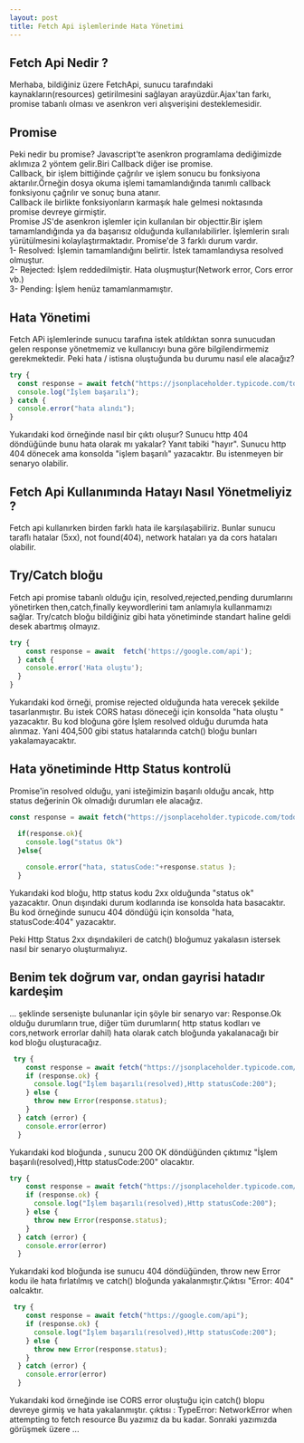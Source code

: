 ```yaml
---
layout: post
title: Fetch Api işlemlerinde Hata Yönetimi  
---
```

## Fetch Api Nedir ? 
Merhaba, bildiğiniz üzere FetchApi, sunucu tarafındaki kaynakların(resources) getirilmesini sağlayan arayüzdür.Ajax'tan farkı, promise tabanlı olması ve asenkron veri alışverişini desteklemesidir.
## Promise 
Peki nedir bu promise? Javascript'te asenkron programlama dediğimizde aklımıza 2 yöntem gelir.Biri Callback diğer ise promise.  
Callback, bir işlem bittiğinde çağrılır ve işlem sonucu bu fonksiyona aktarılır.Örneğin dosya okuma işlemi tamamlandığında tanımlı callback fonksiyonu çağrılır ve sonuç buna atanır.  
Callback ile birlikte fonksiyonların karmaşık hale gelmesi noktasında promise devreye girmiştir.  
Promise JS'de asenkron işlemler için kullanılan bir objecttir.Bir işlem tamamlandığında ya da başarısız olduğunda kullanılabilirler. İşlemlerin sıralı yürütülmesini kolaylaştırmaktadır.
Promise'de 3 farklı durum vardır.  
1- Resolved: İşlemin tamamlandığını belirtir. İstek tamamlandıysa resolved olmuştur.  
2- Rejected: İşlem reddedilmiştir. Hata oluşmuştur(Network error, Cors error vb.)  
3- Pending: İşlem henüz tamamlanmamıştır.  


## Hata Yönetimi 
Fetch APi işlemlerinde sunucu tarafına istek atıldıktan sonra sunucudan gelen response yönetmemiz ve kullanıcıyı buna göre bilgilendirmemiz gerekmektedir. Peki hata / istisna oluştuğunda bu durumu nasıl ele alacağız?  
``` js
try {
  const response = await fetch("https://jsonplaceholder.typicode.com/todoss");
  console.log("İşlem başarılı");
} catch {
  console.error("hata alındı");
}

```

Yukarıdaki  kod örneğinde  nasıl bir çıktı oluşur? Sunucu http 404 döndüğünde bunu hata olarak mı yakalar?  Yanıt tabiki "hayır". Sunucu  http 404 dönecek ama konsolda "işlem başarılı" yazacaktır. Bu istenmeyen bir senaryo olabilir.

## Fetch Api Kullanımında Hatayı Nasıl Yönetmeliyiz ? 
Fetch api  kullanırken birden farklı hata ile karşılaşabiliriz. Bunlar sunucu taraflı hatalar (5xx), not found(404), network hataları ya da cors hataları olabilir.

## Try/Catch bloğu
Fetch api promise tabanlı olduğu için, resolved,rejected,pending durumlarını yönetirken then,catch,finally keywordlerini tam anlamıyla kullanmamızı sağlar. Try/catch bloğu bildiğiniz gibi  hata yönetiminde standart haline geldi desek abartmış olmayız.

```js
try {
    const response = await  fetch('https://google.com/api');
  } catch {
    console.error('Hata oluştu');
  }
}

```
Yukarıdaki kod örneği, promise rejected olduğunda hata verecek şekilde tasarlanmıştır. Bu istek CORS hatası döneceği için konsolda "hata oluştu " yazacaktır. Bu kod bloğuna göre İşlem resolved olduğu durumda hata alınmaz. Yani 404,500 gibi status hatalarında catch() bloğu bunları yakalamayacaktır.

## Hata yönetiminde Http Status kontrolü 
Promise'in resolved olduğu, yani isteğimizin başarılı olduğu ancak, http status değerinin Ok olmadığı durumları ele alacağız.

```js
const response = await fetch("https://jsonplaceholder.typicode.com/todoss");

  if(response.ok){
    console.log("status Ok")
  }else{
    
    console.error("hata, statusCode:"+response.status );
  }

```
Yukarıdaki kod bloğu, http status kodu 2xx olduğunda "status ok" yazacaktır. Onun dışındaki durum kodlarında ise konsolda hata basacaktır. Bu kod örneğinde sunucu 404 döndüğü için konsolda "hata, statusCode:404" yazacaktır.

Peki Http Status 2xx dışındakileri de catch() bloğumuz yakalasın istersek nasıl bir senaryo oluşturmalıyız.
## Benim tek doğrum var, ondan gayrisi hatadır kardeşim
... şeklinde sersenişte bulunanlar için şöyle bir senaryo var: Response.Ok olduğu durumların true, diğer tüm durumların( http status kodları ve cors,network errorlar dahil) hata olarak catch bloğunda yakalanacağı bir kod bloğu oluşturacağız.
```js
 try {
    const response = await fetch("https://jsonplaceholder.typicode.com/todos");
    if (response.ok) {
      console.log("İşlem başarılı(resolved),Http statusCode:200");
    } else {
      throw new Error(response.status);
    }
  } catch (error) {
    console.error(error)
  }

```
Yukarıdaki kod bloğunda , sunucu 200 OK döndüğünden çıktımız "İşlem başarılı(resolved),Http statusCode:200"  olacaktır.

```js
try {
    const response = await fetch("https://jsonplaceholder.typicode.com/todoss");
    if (response.ok) {
      console.log("İşlem başarılı(resolved),Http statusCode:200");
    } else {
      throw new Error(response.status);
    }
  } catch (error) {
    console.error(error)
  }

```
Yukarıdaki kod bloğunda ise sunucu 404 döndüğünden, throw new Error kodu ile hata fırlatılmış ve catch() bloğunda yakalanmıştır.Çıktısı "Error: 404" oalcaktır. 

```js
 try {
    const response = await fetch("https://google.com/api");
    if (response.ok) {
      console.log("İşlem başarılı(resolved),Http statusCode:200");
    } else {
      throw new Error(response.status);
    }
  } catch (error) {
    console.error(error)
  }

```
Yukarıdaki kod örneğinde ise CORS error oluştuğu için catch() blopu devreye girmiş ve hata yakalanmıştır. çıktısı : TypeError: NetworkError when attempting to fetch resource
Bu yazımız da bu kadar. Sonraki yazımızda görüşmek üzere ... 




